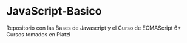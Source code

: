 # JavaScript-Basico
Repositorio con las Bases de Javascript y el Curso de ECMAScript 6+
Cursos tomados en Platzi

